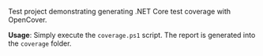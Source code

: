 Test project demonstrating generating .NET Core test coverage with OpenCover.

**Usage**: Simply execute the `coverage.ps1` script. The report is generated into the `coverage` folder.